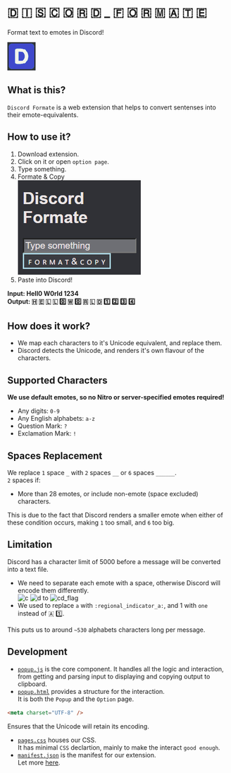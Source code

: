 # 🇩 🇮 🇸 🇨 🇴 🇷 🇩    _    🇫 🇴 🇷 🇲 🇦 🇹 🇪

Format text to emotes in Discord!

<a href="https://chrome.google.com/webstore/detail/discord-formate/nmgpmpibbphoiajjgaoabdplpnjgjlad" target="_blank"><img src="https://github.com/dabreadman/Discord-Text-Formatter/blob/master/images/Formate_64.png" width="64" height="64"></a>

## What is this?

`Discord Formate` is a web extension that helps to convert sentenses into their emote-equivalents.

## How to use it?

1. Download extension.
2. Click on it or open `option page`.
3. Type something.
4. Formate & Copy  
![Use screenshot](https://github.com/dabreadman/Discord-Text-Formatter/blob/master/.github/assests/Type%20Something.jpg)
5. Paste into Discord!

<b> Input:  Hell0 W0rld 1234 </b>  
<b> Output: 🇭 🇪 🇱 🇱 0️⃣        🇼 0️⃣ 🇷 🇱 🇩        1️⃣ 2️⃣ 3️⃣ 4️⃣ </b>

## How does it work?

- We map each characters to it's Unicode equivalent, and replace them.  
- Discord detects the Unicode, and renders it's own flavour of the characters.  

## Supported Characters

<b> We use default emotes, so no Nitro or server-specified emotes required! </b>

- Any digits: `0-9`
- Any English alphabets: `a-z`
- Question Mark: `?`
- Exclamation Mark: `!`

## Spaces Replacement

We replace `1` space `_` with `2` spaces `__` or `6` spaces `______`.  
`2` spaces if:
- More than 28 emotes, or include non-emote (space excluded) characters.  

This is due to the fact that Discord renders a smaller emote when either of these condition occurs, making `1` too small, and `6` too big.

## Limitation

Discord has a character limit of 5000 before a message will be converted into a text file.

- We need to separate each emote with a space, otherwise Discord will encode them differently.  
<img src="https://emojipedia-us.s3.dualstack.us-west-1.amazonaws.com/thumbs/240/twitter/282/regional-indicator-symbol-letter-c_1f1e8.png" alt="c" width="64"/> <img src="https://emojipedia-us.s3.dualstack.us-west-1.amazonaws.com/thumbs/240/twitter/282/regional-indicator-symbol-letter-d_1f1e9.png" alt="d" width="64"/> to <img src="https://emojipedia-us.s3.dualstack.us-west-1.amazonaws.com/thumbs/240/twitter/282/flag-congo-kinshasa_1f1e8-1f1e9.png" alt="cd_flag" width="64"/>
- We used to replace `a` with `:regional_indicator_a:`, and 1 with `one` instead of  🇦 1️⃣.

This puts us to around `~530` alphabets characters long per message.

## Development

- [`popup.js`](https://github.com/dabreadman/Discord-Text-Formatter/blob/master/popup.js) is the core component.
It handles all the logic and interaction, from getting and parsing input to displaying and copying output to clipboard.
- [`popup.html`](https://github.com/dabreadman/Discord-Text-Formatter/blob/master/popup.html) provides a structure for the interaction.  
It is both the `Popup` and the `Option` page.  
```html 
<meta charset="UTF-8" />
```
Ensures that the Unicode will retain its encoding.
- [`pages.css`](https://github.com/dabreadman/Discord-Text-Formatter/blob/master/page.css) houses our CSS.  
It has minimal `CSS` declartion, mainly to make the interact `good enough`.
- [`manifest.json`](https://github.com/dabreadman/Discord-Text-Formatter/blob/master/manifest.json) is the manifest for our extension.  
Let more [here](https://developer.chrome.com/docs/extensions/mv3/getstarted/).
